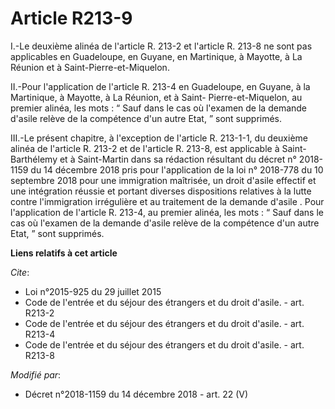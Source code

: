 # Article R213-9

I.-Le deuxième alinéa de l'article R. 213-2 et l'article R. 213-8 ne sont pas applicables en Guadeloupe, en Guyane, en
Martinique, à Mayotte, à La Réunion et à Saint-Pierre-et-Miquelon.

II.-Pour l'application de l'article R. 213-4 en Guadeloupe, en Guyane, à la Martinique, à Mayotte, à La Réunion, et à Saint-
Pierre-et-Miquelon, au premier alinéa, les mots : “ Sauf dans le cas où l'examen de la demande d'asile relève de la
compétence d'un autre Etat, ” sont supprimés.

III.-Le présent chapitre, à l'exception de l'article R. 213-1-1, du deuxième alinéa de l'article R. 213-2 et de l'article R.
213-8, est applicable à Saint-Barthélemy et à Saint-Martin dans sa rédaction résultant du décret n° 2018-1159 du 14 décembre
2018 pris pour l'application de la loi n° 2018-778 du 10 septembre 2018 pour une immigration maîtrisée, un droit d'asile
effectif et une intégration réussie et portant diverses dispositions relatives à la lutte contre l'immigration irrégulière et
au traitement de la demande d'asile . Pour l'application de l'article R. 213-4, au premier alinéa, les mots : “ Sauf dans le
cas où l'examen de la demande d'asile relève de la compétence d'un autre Etat, ” sont supprimés.

**Liens relatifs à cet article**

_Cite_:

  - Loi n°2015-925 du 29 juillet 2015
  - Code de l'entrée et du séjour des étrangers et du droit d'asile. - art. R213-2
  - Code de l'entrée et du séjour des étrangers et du droit d'asile. - art. R213-4
  - Code de l'entrée et du séjour des étrangers et du droit d'asile. - art. R213-8

_Modifié par_:

  - Décret n°2018-1159 du 14 décembre 2018 - art. 22 (V)

